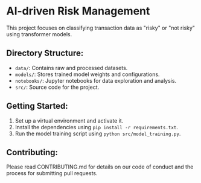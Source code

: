 # AI-driven Risk Management

This project focuses on classifying transaction data as "risky" or "not risky" using transformer models.

## Directory Structure:

- `data/`: Contains raw and processed datasets.
- `models/`: Stores trained model weights and configurations.
- `notebooks/`: Jupyter notebooks for data exploration and analysis.
- `src/`: Source code for the project.

## Getting Started:

1. Set up a virtual environment and activate it.
2. Install the dependencies using `pip install -r requirements.txt`.
3. Run the model training script using `python src/model_training.py`.

## Contributing:

Please read CONTRIBUTING.md for details on our code of conduct and the process for submitting pull requests.

